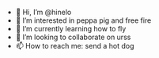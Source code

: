 - 👋 Hi, I’m @hinelo
- 👀 I’m interested in peppa pig and free fire 
- 🌱 I’m currently learning how to fly
- 💞️ I’m looking to collaborate on urss
- 📫 How to reach me: send a hot dog

<!---
hinelo/hinelo is a ✨ special ✨ repository because its `README.md` (this file) appears on your GitHub profile.
You can click the Preview link to take a look at your changes.
--->
